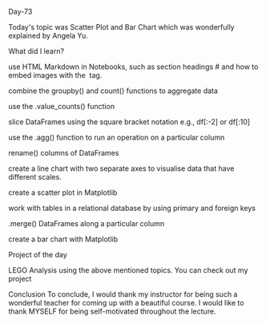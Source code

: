 Day-73

Today's topic was Scatter Plot and Bar Chart which was wonderfully explained by Angela Yu.

What did I learn?

use HTML Markdown in Notebooks, such as section headings # and how to embed images with the <img> tag.

combine the groupby() and count() functions to aggregate data

use the .value_counts() function

slice DataFrames using the square bracket notation e.g., df[:-2] or df[:10]

use the .agg() function to run an operation on a particular column

rename() columns of DataFrames

create a line chart with two separate axes to visualise data that have different scales.

create a scatter plot in Matplotlib

work with tables in a relational database by using primary and foreign keys

.merge() DataFrames along a particular column

create a bar chart with Matplotlib

Project of the day

LEGO Analysis using the above mentioned topics. You can check out my project

Conclusion
To conclude, I would thank my instructor for being such a wonderful teacher for coming up with a beautiful course. I would like to thank MYSELF for being self-motivated throughout the lecture.
